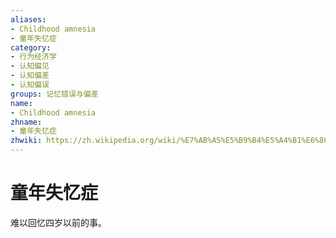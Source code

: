 ```yaml
---
aliases:
- Childhood amnesia
- 童年失忆症
category:
- 行为经济学
- 认知偏见
- 认知偏差
- 认知偏误
groups: 记忆错误与偏差
name:
- Childhood amnesia
zhname:
- 童年失忆症
zhwiki: https://zh.wikipedia.org/wiki/%E7%AB%A5%E5%B9%B4%E5%A4%B1%E6%86%B6%E7%97%87
---
```


# 童年失忆症

难以回忆四岁以前的事。
